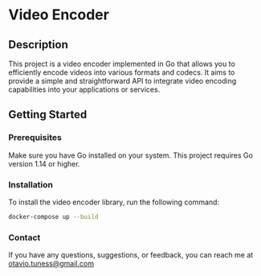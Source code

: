 # Video Encoder

## Description

This project is a video encoder implemented in Go that allows you to efficiently encode videos into various formats and codecs. It aims to provide a simple and straightforward API to integrate video encoding capabilities into your applications or services.

## Getting Started

### Prerequisites

Make sure you have Go installed on your system. This project requires Go version 1.14 or higher.

### Installation

To install the video encoder library, run the following command:

```bash
docker-compose up --build
```

### Contact
If you have any questions, suggestions, or feedback, you can reach me at otavio.tuness@gmail.com
